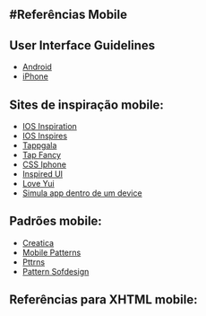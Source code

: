 #Referências Mobile
---


## User Interface Guidelines
- [Android](http://developer.android.com/guide/practices/ui_guidelines/index.html)
- [iPhone](http://developer.apple.com/library/ios/#documentation/userexperience/conceptual/mobilehig/Introduction/Introduction.html)

## Sites de inspiração mobile:
- [IOS Inspiration](www.iospirations.com)
- [IOS Inspires](http://iosinspires.me)
- [Tappgala](www.tappgala.com)
- [Tap Fancy](http://tapfancy.com)
- [CSS Iphone](http://cssiphone.com)
- [Inspired UI](http://inspired-ui.com/)
- [Love Yui](www.lovelyui.com)
- [Simula app dentro de um device](http://placeit.breezi.com)

## Padrões mobile:
- [Creatica](http://creattica.com/mobile/latest-designs)
- [Mobile Patterns](http://mobile-patterns.com)
- [Pttrns](http://pttrns.com)
- [Pattern Sofdesign](www.patternsofdesign.co.uk)

## Referências para XHTML mobile:
<!--- [Guia boas práticas XHTML](Design\Biblioteca\Mobile\Artigos e Pesquisas - XHTML guia-boas-praticas.pdf)

- dotMobi Mobile Web Developers Guide_0.pdf
Manual de Identidade da Oi
Design\Biblioteca\Manuais de Identidade\OI [logos e fontes]\MANUAL_EM_PDF\208244_manumarca2.pdf-->

<!--Add-ons do Firefox
CollorZilla - pegar cores do navegador
MeasrueIt - medir pixels no navegador
Modify Headers - para simular navegação mobile no navegador
Firebug - visualizar e editar código direto no navegador
Screengrab - tirar print-screens no navegador
Web Developer - várias ferramentinhas incluindo adaptação de resolução de tela do navegador
WMLBrowser - renderizar sites WML no navegador
XHTML Mobile Profile - renderizar sites XHTML mobile no navegador-->